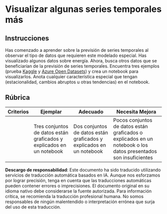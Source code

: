 # Visualizar algunas series temporales más

## Instrucciones

Has comenzado a aprender sobre la previsión de series temporales al observar el tipo de datos que requieren este modelado especial. Has visualizado algunos datos sobre energía. Ahora, busca otros datos que se beneficiarían de la previsión de series temporales. Encuentra tres ejemplos (prueba [Kaggle](https://kaggle.com) y [Azure Open Datasets](https://azure.microsoft.com/en-us/services/open-datasets/catalog/?WT.mc_id=academic-77952-leestott)) y crea un notebook para visualizarlos. Anota cualquier característica especial que tengan (estacionalidad, cambios abruptos u otras tendencias) en el notebook.

## Rúbrica

| Criterios | Ejemplar                                               | Adecuado                                             | Necesita Mejora                                                                          |
| --------- | ------------------------------------------------------ | ---------------------------------------------------- | ---------------------------------------------------------------------------------------- |
|           | Tres conjuntos de datos están graficados y explicados en un notebook | Dos conjuntos de datos están graficados y explicados en un notebook | Pocos conjuntos de datos están graficados o explicados en un notebook o los datos presentados son insuficientes |

**Descargo de responsabilidad**:
Este documento ha sido traducido utilizando servicios de traducción automática basados en IA. Aunque nos esforzamos por lograr precisión, tenga en cuenta que las traducciones automáticas pueden contener errores o imprecisiones. El documento original en su idioma nativo debe considerarse la fuente autorizada. Para información crítica, se recomienda la traducción profesional humana. No somos responsables de ningún malentendido o interpretación errónea que surja del uso de esta traducción.